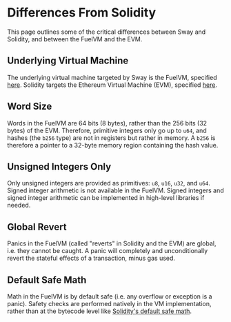 # Differences From Solidity

This page outlines some of the critical differences between Sway and Solidity, and between the FuelVM and the EVM.

## Underlying Virtual Machine

The underlying virtual machine targeted by Sway is the FuelVM, specified [here](https://github.com/FuelLabs/fuel-specs). Solidity targets the Ethereum Virtual Machine (EVM), specified [here](https://ethereum.github.io/yellowpaper/paper.pdf).

## Word Size

Words in the FuelVM are 64 bits (8 bytes), rather than the 256 bits (32 bytes) of the EVM. Therefore, primitive integers only go up to `u64`, and hashes (the `b256` type) are not in registers but rather in memory. A `b256` is therefore a pointer to a 32-byte memory region containing the hash value.

## Unsigned Integers Only

Only unsigned integers are provided as primitives: `u8`, `u16`, `u32`, and `u64`. Signed integer arithmetic is not available in the FuelVM. Signed integers and signed integer arithmetic can be implemented in high-level libraries if needed.

## Global Revert

Panics in the FuelVM (called "reverts" in Solidity and the EVM) are global, i.e. they cannot be caught. A panic will completely and unconditionally revert the stateful effects of a transaction, minus gas used.

## Default Safe Math

Math in the FuelVM is by default safe (i.e. any overflow or exception is a panic). Safety checks are performed natively in the VM implementation, rather than at the bytecode level like [Solidity's default safe math](https://docs.soliditylang.org/en/latest/080-breaking-changes.html#silent-changes-of-the-semantics).
